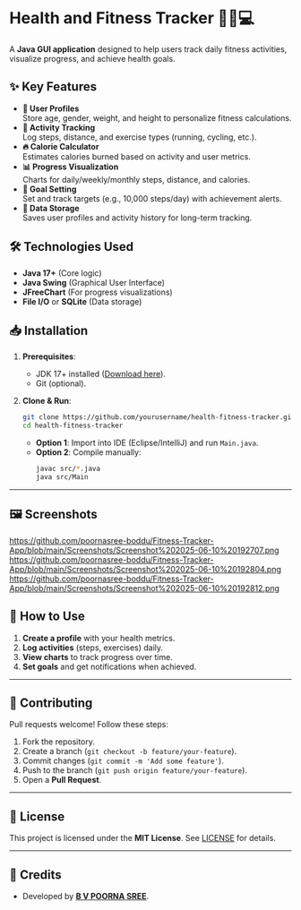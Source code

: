 # Health and Fitness Tracker 🏃‍♂️💻
A **Java GUI application** designed to help users track daily fitness activities, visualize progress, and achieve health goals.
## ✨ Key Features
- **📝 User Profiles**  
  Store age, gender, weight, and height to personalize fitness calculations.
- **🏃 Activity Tracking**  
  Log steps, distance, and exercise types (running, cycling, etc.).
- **🔥 Calorie Calculator**  
  Estimates calories burned based on activity and user metrics.
- **📊 Progress Visualization**  
  Charts for daily/weekly/monthly steps, distance, and calories.
- **🎯 Goal Setting**  
  Set and track targets (e.g., 10,000 steps/day) with achievement alerts.
- **💾 Data Storage**  
  Saves user profiles and activity history for long-term tracking.

## 🛠️ Technologies Used
- **Java 17+** (Core logic)
- **Java Swing** (Graphical User Interface)
- **JFreeChart** (For progress visualizations)
- **File I/O** or **SQLite** (Data storage) 
## 📥 Installation
1. **Prerequisites**:  
   - JDK 17+ installed ([Download here](https://www.oracle.com/java/technologies/javase-downloads.html)).
   - Git (optional).

2. **Clone & Run**:
   ```bash
   git clone https://github.com/yourusername/health-fitness-tracker.git
   cd health-fitness-tracker
   ```
   - **Option 1**: Import into IDE (Eclipse/IntelliJ) and run `Main.java`.  
   - **Option 2**: Compile manually:
     ```bash
     javac src/*.java
     java src/Main
     ```

---

## 🖼️ Screenshots 
https://github.com/poornasree-boddu/Fitness-Tracker-App/blob/main/Screenshots/Screenshot%202025-06-10%20192707.png
https://github.com/poornasree-boddu/Fitness-Tracker-App/blob/main/Screenshots/Screenshot%202025-06-10%20192804.png
https://github.com/poornasree-boddu/Fitness-Tracker-App/blob/main/Screenshots/Screenshot%202025-06-10%20192812.png



## 📝 How to Use
1. **Create a profile** with your health metrics.
2. **Log activities** (steps, exercises) daily.
3. **View charts** to track progress over time.
4. **Set goals** and get notifications when achieved.

---

## 🤝 Contributing
Pull requests welcome! Follow these steps:
1. Fork the repository.
2. Create a branch (`git checkout -b feature/your-feature`).
3. Commit changes (`git commit -m 'Add some feature'`).
4. Push to the branch (`git push origin feature/your-feature`).
5. Open a **Pull Request**.

---

## 📜 License
This project is licensed under the **MIT License**. See [LICENSE](LICENSE) for details.

---

## 🙏 Credits
- Developed by **[B V POORNA SREE](https://github.com/poornasree-boddu)**.
